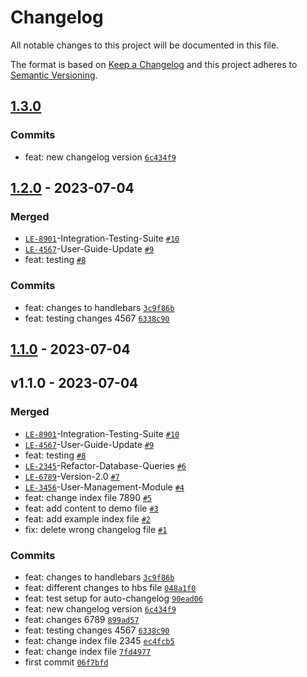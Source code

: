 # Changelog

All notable changes to this project will be documented in this file.

The format is based on [Keep a Changelog](https://keepachangelog.com/en/1.0.0/)
and this project adheres to [Semantic Versioning](https://semver.org/spec/v2.0.0.html).

## [1.3.0](https://github.com/danielHype/changelog-test/compare/1.2.0...1.3.0)

### Commits

- feat: new changelog version [`6c434f9`](https://github.com/danielHype/changelog-test/commit/6c434f983dc2a9bf7fed7aa46372a843a38be7e2)

## [1.2.0](https://github.com/danielHype/changelog-test/compare/1.1.0...1.2.0) - 2023-07-04

### Merged

- [`LE-8901`](https://issues.apache.org/jira/browse/LE-8901)-Integration-Testing-Suite [`#10`](https://github.com/danielHype/changelog-test/pull/10)
- [`LE-4567`](https://issues.apache.org/jira/browse/LE-4567)-User-Guide-Update [`#9`](https://github.com/danielHype/changelog-test/pull/9)
- feat: testing [`#8`](https://github.com/danielHype/changelog-test/pull/8)

### Commits

- feat: changes to handlebars [`3c9f86b`](https://github.com/danielHype/changelog-test/commit/3c9f86bbbaac113dc0e8c1b617194aff76ec7687)
- feat: testing changes 4567 [`6338c90`](https://github.com/danielHype/changelog-test/commit/6338c90d061c582c09e2dba425a84d2fbcf091a7)

## [1.1.0](https://github.com/danielHype/changelog-test/compare/v1.1.0...1.1.0) - 2023-07-04

## v1.1.0 - 2023-07-04

### Merged

- [`LE-8901`](https://issues.apache.org/jira/browse/LE-8901)-Integration-Testing-Suite [`#10`](https://github.com/danielHype/changelog-test/pull/10)
- [`LE-4567`](https://issues.apache.org/jira/browse/LE-4567)-User-Guide-Update [`#9`](https://github.com/danielHype/changelog-test/pull/9)
- feat: testing [`#8`](https://github.com/danielHype/changelog-test/pull/8)
- [`LE-2345`](https://issues.apache.org/jira/browse/LE-2345)-Refactor-Database-Queries [`#6`](https://github.com/danielHype/changelog-test/pull/6)
- [`LE-6789`](https://issues.apache.org/jira/browse/LE-6789)-Version-2.0 [`#7`](https://github.com/danielHype/changelog-test/pull/7)
- [`LE-3456`](https://issues.apache.org/jira/browse/LE-3456)-User-Management-Module [`#4`](https://github.com/danielHype/changelog-test/pull/4)
- feat: change index file 7890 [`#5`](https://github.com/danielHype/changelog-test/pull/5)
- feat: add content to demo file [`#3`](https://github.com/danielHype/changelog-test/pull/3)
- feat: add example index file [`#2`](https://github.com/danielHype/changelog-test/pull/2)
- fix: delete wrong changelog file [`#1`](https://github.com/danielHype/changelog-test/pull/1)

### Commits

- feat: changes to handlebars [`3c9f86b`](https://github.com/danielHype/changelog-test/commit/3c9f86bbbaac113dc0e8c1b617194aff76ec7687)
- feat: different changes to hbs file [`048a1f0`](https://github.com/danielHype/changelog-test/commit/048a1f0df7c62721475cf64e81044267907f55fb)
- feat: test setup for auto-changelog [`90ead06`](https://github.com/danielHype/changelog-test/commit/90ead063cd43be58ec9a8caf6ceec618a8afc1c7)
- feat: new changelog version [`6c434f9`](https://github.com/danielHype/changelog-test/commit/6c434f983dc2a9bf7fed7aa46372a843a38be7e2)
- feat: changes 6789 [`899ad57`](https://github.com/danielHype/changelog-test/commit/899ad572740c65c3f237d38b5846dfe19e235c89)
- feat: testing changes 4567 [`6338c90`](https://github.com/danielHype/changelog-test/commit/6338c90d061c582c09e2dba425a84d2fbcf091a7)
- feat: change index file 2345 [`ec4fcb5`](https://github.com/danielHype/changelog-test/commit/ec4fcb5ab8198a215a26b5504726e3df9eca2858)
- feat: change index file [`7fd4977`](https://github.com/danielHype/changelog-test/commit/7fd49779ad570ae64b30496892d651828e1c52e2)
- first commit [`06f7bfd`](https://github.com/danielHype/changelog-test/commit/06f7bfda97fd519eafe2e1b0216e24aac3bad66f)
